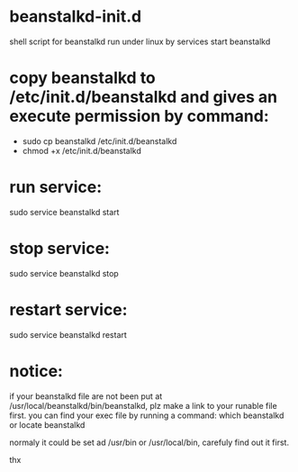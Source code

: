 # beanstalkd-init.d
shell script for beanstalkd run under linux by services start beanstalkd

# copy beanstalkd to /etc/init.d/beanstalkd and gives an execute permission by command:
- sudo cp beanstalkd /etc/init.d/beanstalkd
- chmod +x /etc/init.d/beanstalkd

# run service:
sudo service beanstalkd start

# stop service:
sudo service beanstalkd stop

# restart service:
sudo service beanstalkd restart

# notice:
if your beanstalkd file are not been put at /usr/local/beanstalkd/bin/beanstalkd, plz make a link to your runable file first.
you can find your exec file by running a command:
which beanstalkd
or
locate beanstalkd

normaly it could be set ad /usr/bin or /usr/local/bin, carefuly find out it first.

thx
